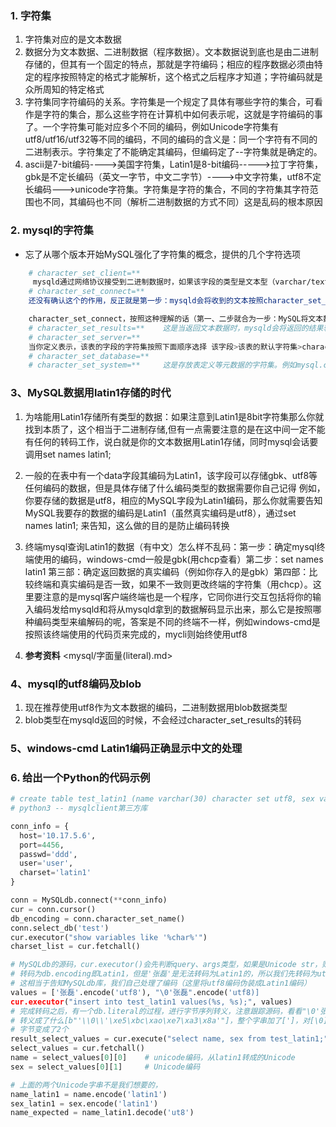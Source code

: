 
### 1. 字符集
  1. 字符集对应的是文本数据
  2. 数据分为文本数据、二进制数据（程序数据）。文本数据说到底也是由二进制存储的，但其有一个固定的特点，那就是字符编码；相应的程序数据必须由特定的程序按照特定的格式才能解析，这个格式之后程序才知道；字符编码就是众所周知的特定格式
  3. 字符集同字符编码的关系。字符集是一个规定了具体有哪些字符的集合，可看作是字符的集合，那么这些字符在计算机中如何表示呢，这就是字符编码的事了。一个字符集可能对应多个不同的编码，例如Unicode字符集有utf8/utf16/utf32等不同的编码，不同的编码的含义是：同一个字符有不同的二进制表示。字符集定了不能确定其编码，但编码定了--字符集就是确定的。
  4. ascii是7-bit编码---->美国字符集，Latin1是8-bit编码----->拉丁字符集，gbk是不定长编码（英文一字节，中文二字节）---->中文字符集，utf8不定长编码--->unicode字符集。字符集是字符的集合，不同的字符集其字符范围也不同，其编码也不同（解析二进制数据的方式不同）这是乱码的根本原因
  
### 2. mysql的字符集

- 忘了从哪个版本开始MySQL强化了字符集的概念，提供的几个字符选项

``` bash
    # character_set_client=**   
     mysqld通过网络协议接受到二进制数据时，如果该字段的类型是文本型（varchar/text）就认为这个文本型的字符编码是**这里注意是认为（按照这个编码来解析文本数据）但是client发过来的不应是**编码的文本数据，这个变量的作用是让mysqld按照**编码解析数据
    # character_set_connect=**    
    还没有确认这个的作用，反正就是第一步：mysqld会将收到的文本按照character_set_client解析（这一步的解析作用是将client的各种编码转为mysqld程序使用的编码，一般是utf16。例如Python的decode()的作用，当我们以二进制方式加载文本文件时需要decode一下，这时decode需要你来提供编码类型）第二步：将文本数据编码成character_set_connect编码（这里要说明的是，第一步仅仅是解码没有经过转码，第二步是有转码存在的）还不知道具体的用途，有一种说法是这样做mysqld可以不受client多种编码的影响，统一内部编码为

    character_set_connect，按照这种理解的话（第一、二步就合为一步：MySQL将文本数据以character_set_client编码转成character_set_connect编码）
    # character_set_results=**    这是当返回文本数据时，mysqld会将返回的结果转码成character_set_reslults
    # character_set_server=**     
    当你定义表示，该表的字段的字符集按照下面顺序选择 该字段>该表的默认字符集>character_set_database>character_set_server
    # character_set_database=**
    # character_set_system=**     这是存放表定义等元数据的字符集。例如mysql.columns表
```  

### 3、MySQL数据用latin1存储的时代

  1) 为啥能用Latin1存储所有类型的数据：如果注意到Latin1是8bit字符集那么你就找到本质了，这个相当于二进制存储,但有一点需要注意的是在这中间一定不能有任何的转码工作，说白就是你的文本数据用Latin1存储，同时mysql会话要调用set names latin1;
  
  2) 一般的在表中有一个data字段其编码为Latin1，该字段可以存储gbk、utf8等任何编码的数据，但是具体存储了什么编码类型的数据需要你自己记得
      例如，你要存储的数据是utf8，相应的MySQL字段为Latin1编码，那么你就需要告知MySQL我要存的数据的编码是Latin1（虽然真实编码是utf8），通过set names latin1; 来告知，这么做的目的是防止编码转换

  3) 终端mysql查询Latin1的数据（有中文）怎么样不乱码：第一步：确定mysql终端使用的编码，windows-cmd一般是gbk(用chcp查看）第二步：set names latin1 第三部：确定返回数据的真实编码（例如你存入的是gbk）第四部：比较终端和真实编码是否一致，如果不一致则更改终端的字符集（用chcp）。这里要注意的是mysql客户端终端也是一个程序，它同你进行交互包括将你的输入编码发给mysqld和将从mysqld拿到的数据解码显示出来，那么它是按照哪种编码类型来编解码的呢，答案是不同的终端不一样，例如windows-cmd是按照该终端使用的代码页来完成的，mycli则始终使用utf8
  
  4) **参考资料**    <mysql/字面量(literal).md>

### 4、mysql的utf8编码及blob

  1) 现在推荐使用utf8作为文本数据的编码，二进制数据用blob数据类型
  2) blob类型在mysqld返回的时候，不会经过character_set_results的转码


### 5、windows-cmd Latin1编码正确显示中文的处理


### 6. 给出一个Python的代码示例

``` python
# create table test_latin1 (name varchar(30) character set utf8, sex varchar(30) character set latin1);
# python3 -- mysqlclient第三方库

conn_info = {
  host='10.17.5.6',
  port=4456,
  passwd='ddd',
  user='user',
  charset='latin1'
}

conn = MySQLdb.connect(**conn_info)
cur = conn.cursor()
db_encoding = conn.character_set_name()
conn.select_db('test')
cur.executor("show variables like '%char%'")
charset_list = cur.fetchall()

# MySQLdb的源码，cur.executor()会先判断query、args类型，如果是Unicode str，则先将query/args
# 转码为db.encoding即Latin1，但是'张磊'是无法转码为Latin1的，所以我们先转码为utf8，传入字节序列
# 这相当于告知MySQLdb库，我们自己处理了编码（这里将utf8编码伪装成Latin1编码）
values = ['张磊'.encode('utf8'), "\0'张磊".encode('utf8)]
cur.executor("insert into test_latin1 values(%s, %s);", values)
# 完成转码之后，有一个db.literal的过程，进行字节序列转义，注意跟踪源码，看看"\0'张磊".encode('utf8)
# 转义成了什么[b"'\\0\\'\xe5\xbc\xao\xe7\xa3\x8a'"]，整个字串加了[']，对[\0][']做了转义，原本一个
# 字节变成了2个
result_select_values = cur.execute("select name, sex from test_latin1;")
select_values = cur.fetchall()
name = select_values[0][0]    # unicode编码，从latin1转成的Unicode
sex = select_values[0][1]     # Unicode编码

# 上面的两个Unicode字串不是我们想要的，
name_latin1 = name.encode('latin1')
sex_latin1 = sex.encode('latin1')
name_expected = name_latin1.decode('ut8')

```
